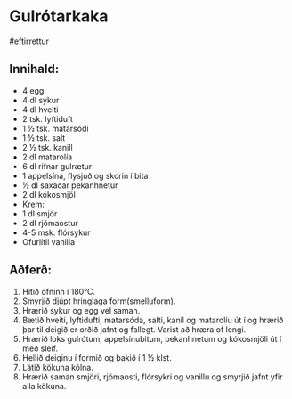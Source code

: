 # Gulrótarkaka
#eftirrettur

## Innihald:
- 4 egg
- 4 dl sykur 
- 4 dl hveiti 
- 2 tsk. lyftiduft 
- 1 ½ tsk. matarsódi 
- 1 ½ tsk. salt
- 2 ½ tsk. kanill 
- 2 dl matarolía
- 6 dl rifnar gulrætur
- 1 appelsína, flysjuð og skorin í bita
- ½ dl saxaðar pekanhnetur
- 2 dl kókosmjöl
- Krem:
- 1 dl smjör
- 2 dl rjómaostur
- 4-5 msk. flórsykur 
- Ofurlítil vanilla


## Aðferð:

1. Hitið ofninn í 180°C.
2. Smyrjið djúpt hringlaga form(smelluform).
3. Hrærið sykur og egg vel saman.
4. Bætið hveiti, lyftidufti, matarsóda, salti, kanil og matarolíu út í og hrærið þar til deigið er orðið jafnt og fallegt. Varist að hræra of lengi.
5. Hrærið loks gulrótum, appelsínubitum, pekanhnetum og kókosmjöli út í með sleif.
6. Hellið deiginu í formið og bakið í 1 ½ klst.
7. Látið kökuna kólna.
8. Hrærið saman smjöri, rjómaosti, flórsykri og vanillu og smyrjið jafnt yfir alla kökuna.
